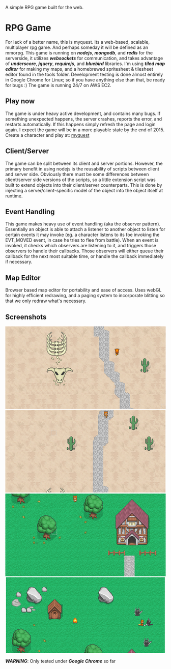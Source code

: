 
A simple RPG game built for the web.


RPG Game
=================

For lack of a better name, this is myquest. Its a web-based, scalable, multiplayer rpg game. And perhaps someday it will be defined as an mmorpg. This game is running on ***nodejs***, ***mongodb***, and ***redis*** for the serverside, it utilizes ***websockets*** for communication, and takes advantage of ***underscore***, ***jquery***, ***requirejs***, and ***bluebird*** libraries. I'm using ***tiled map editor*** for making my maps, and a homebrewed spritesheet & tilesheet editor found in the tools folder. Development testing is done almost entirely in Google Chrome for Linux; so if you have anything else than that, be ready for bugs :)  The game is running 24/7 on AWS EC2.


Play now
------------

The game is under heavy active development, and contains many bugs. If something unexpected happens, the server crashes, reports the error, and restarts automatically. If this happens simply refresh the page and login again. I expect the game will be in a more playable state by the end of 2015. Create a character and play at: [myquest](http://jbud.me/playground/myquest)


Client/Server
-----------------

The game can be split between its client and server portions. However, the primary benefit in using nodejs is the reusability of scripts between client and server side. Obviously there must be some differences between client/server side versions of the scripts, so a little extension script was built to extend objects into their client/server counterparts. This is done by injecting a server/client-specific model of the object into the object itself at runtime.


Event Handling
---------------

This game makes heavy use of event handling (aka the observer pattern). Essentially an object is able to attach a listener to another object to listen for certain events it may invoke (eg. a character listens to its foe invoking the EVT_MOVED event, in case he tries to flee from battle). When an event is invoked, it checks which observers are listening to it, and triggers those observers to handle their callbacks. Those observers will either queue their callback for the next most suitable time, or handle the callback immediately if necessary.


Map Editor
-----------

Browser based map editor for portability and ease of access. Uses webGL for highly efficient redrawing, and a paging system to incorporate blitting so that we only redraw what's necessary. 


Screenshots
-----------

![1](images/rpg1.png)
![2](images/rpg2.png)
![3](images/rpg3.png)
![4](images/rpg4.png)


***WARNING***: Only tested under ***Google Chrome*** so far

